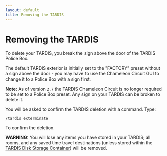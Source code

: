 ```yaml
---
layout: default
title: Removing the TARDIS
---
```


# Removing the TARDIS

To delete your TARDIS, you break the sign above the door of the TARDIS Police Box.

The default TARDIS exterior is initially set to the "FACTORY" preset without a sign above the door - you may have to use the Chameleon Circuit GUI to change it to a Police Box with a sign first.

**Note:** As of version `2.7` the TARDIS Chameleon Circuit is no longer required to be set to a Police Box preset. Any sign on your TARDIS can be broken to delete it.

You will be asked to confirm the TARDIS deletion with a command. Type:

    /tardis exterminate

To confirm the deletion.

**WARNING:** You will lose any items you have stored in your TARDIS; all rooms, and any saved time travel destinations (unless stored within the [TARDIS Disk Storage Container](advanced-console.html#storage_info)) will be removed.


